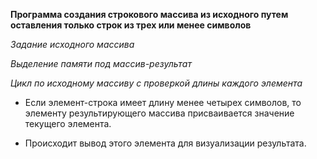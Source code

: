 **Программа создания строкового массива из исходного путем оставления только строк из трех или менее символов**

*Задание исходного массива*

*Выделение памяти под массив-результат*

*Цикл по исходному массиву с проверкой длины каждого элемента*

* Если элемент-строка имеет длину менее четырех символов, то элементу результирующего массива присваивается значение текущего элемента.

* Происходит вывод этого элемента для визуализации результата.